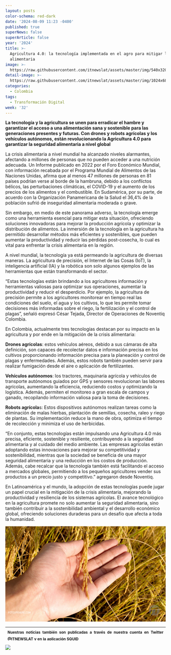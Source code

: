 ```yaml
---
layout: posts
color-schema: red-dark
date: '2024-08-09 11:23 -0400'
published: true
superNews: false
superArticle: false
year: '2024'
title: >-
  Agricultura 4.0: la tecnología implementada en el agro para mitigar la crisis
  alimentaria
image: >-
  https://raw.githubusercontent.com/itnewslat/assets/master/img/540x320/Agricultura-p.jpg
detail-image: >-
  https://raw.githubusercontent.com/itnewslat/assets/master/img/1024x680/Agricultura-g.jpg
categories:
  - Colombia
tags:
  - Transformación Digital
week: '32'
---
```

**La tecnología y la agricultura se unen para erradicar el hambre y garantizar el acceso a una alimentación sana y sostenible para las generaciones presentes y futuras. Con drones y robots agrícolas y los vehículos autónomos, están revolucionando la Agricultura 4.0 para garantizar la seguridad alimentaria a nivel global**

La crisis alimentaria a nivel mundial ha alcanzado niveles alarmantes, afectando a millones de personas que no pueden acceder a una nutrición adecuada. Un Informe publicado en 2022 por el Foro Económico Mundial, con información recabada por el Programa Mundial de Alimentos de las Naciones Unidas, afirma que al menos 47 millones de personas en 81 países podrían verse al borde de la hambruna, debido a los conflictos bélicos, las perturbaciones climáticas, el COVID-19 y el aumento de los precios de los alimentos y el combustible. En Sudamérica, por su parte, de acuerdo con la Organización Panamericana de la Salud el 36,4% de la población sufrió de inseguridad alimentaria moderada o grave. 

Sin embargo, en medio de este panorama adverso, la tecnología emerge como una herramienta esencial para mitigar esta situación, ofreciendo soluciones innovadoras para mejorar la producción agrícola y optimizar la distribución de alimentos. La inmersión de la tecnología en la agricultura ha permitido desarrollar métodos más eficientes y sostenibles, que pueden aumentar la productividad y reducir las pérdidas post-cosecha, lo cual es vital para enfrentar la crisis alimentaria en la región.

A nivel mundial, la tecnología ya está permeando la agricultura de diversas maneras. La agricultura de precisión, el Internet de las Cosas (IoT), la inteligencia artificial (IA) y la robótica son solo algunos ejemplos de las herramientas que están transformando el sector.

“Estas tecnologías están brindando a los agricultores información y herramientas valiosas para optimizar sus operaciones, aumentar la productividad y reducir el desperdicio. Por ejemplo, la agricultura de precisión permite a los agricultores monitorear en tiempo real las condiciones del suelo, el agua y los cultivos, lo que les permite tomar decisiones más informadas sobre el riego, la fertilización y el control de plagas”, señaló expresó César Tejada, Director de Operaciones de Noventiq Colombia.

En Colombia, actualmente tres tecnologías destacan por su impacto en la agricultura y por ende en la mitigación de la crisis alimentaria:

**Drones agrícolas**: estos vehículos aéreos, debido a sus cámaras de alta definición, son capaces de recolectar datos e información precisa en los cultivos proporcionando información precisa para la planeación y control de plagas y enfermedades. Además, estos robots también pueden servir para realizar fumigación desde el aire o aplicación de fertilizantes. 

**Vehículos autónomos**: los tractores, maquinaria agrícola y vehículos de transporte autónomos guiados por GPS y sensores revolucionan las labores agrícolas, aumentando la eficiencia, reduciendo costos y optimizando la logística. Además, permiten el monitoreo a gran escala de campos y ganado, recopilando información valiosa para la toma de decisiones.

**Robots agrícola**s: Estos dispositivos autónomos realizan tareas como la eliminación de malas hierbas, plantación de semillas, cosecha, raleo y riego de plantas. Su implementación reduce la mano de obra, optimiza el tiempo de recolección y minimiza el uso de herbicidas. 

“En conjunto, estas tecnologías están impulsando una Agricultura 4.0 más precisa, eficiente, sostenible y resiliente, contribuyendo a la seguridad alimentaria y al cuidado del medio ambiente. Las empresas agrícolas están adoptando estas innovaciones para mejorar su competitividad y sostenibilidad, mientras que la sociedad se beneficia de una mayor seguridad alimentaria y una reducción en los costos de producción. Además, cabe recalcar que la tecnología también está facilitando el acceso a mercados globales, permitiendo a los pequeños agricultores vender sus productos a un precio justo y competitivo.” agregaron desde Noventiq. 

En Latinoamérica y el mundo, la adopción de estas tecnologías puede jugar un papel crucial en la mitigación de la crisis alimentaria, mejorando la productividad y resiliencia de los sistemas agrícolas. El avance tecnológico en la agricultura promete no solo aumentar la seguridad alimentaria, sino también contribuir a la sostenibilidad ambiental y el desarrollo económico global, ofreciendo soluciones duraderas para un desafío que afecta a toda la humanidad.

![](https://raw.githubusercontent.com/itnewslat/assets/master/img/540x320/Agricultura-p.jpg)

<table style="height: 42px;" width="569">
<tbody>
<tr>
<td style="text-align: justify;"><sub><strong>Nuestras noticias también son publicadas a través de nuestra cuenta en Twitter <a href="https://twitter.com/itnewslat?lang=es">@ITNEWSLAT</a> y en la aplicación <a href="https://squidapp.co/en/">SQUID</a></strong></sub></td>
</tr>
</tbody>
</table>

<img src="https://tracker.metricool.com/c3po.jpg?hash=56f88a41e39ab42c063cc51676587a04"/>